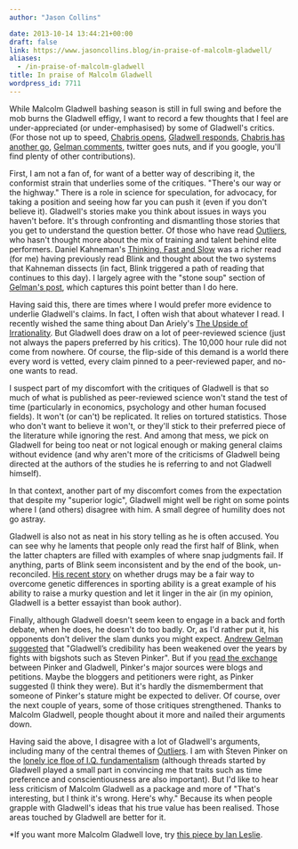 ```yaml
---
author: "Jason Collins"

date: 2013-10-14 13:44:21+00:00
draft: false
link: https://www.jasoncollins.blog/in-praise-of-malcolm-gladwell/
aliases:
  - /in-praise-of-malcolm-gladwell
title: In praise of Malcolm Gladwell
wordpress_id: 7711
---
```


While Malcolm Gladwell bashing season is still in full swing and before the mob burns the Gladwell effigy, I want to record a few thoughts that I feel are under-appreciated (or under-emphasised) by some of Gladwell's critics. (For those not up to speed, [Chabris opens](http://online.wsj.com/article/SB10001424052702304713704579093090254007968.html), [Gladwell responds](http://www.slate.com/articles/health_and_science/science/2013/10/malcolm_gladwell_s_david_and_goliath_he_explains_why_christopher_chabris.html), [Chabris has another go](http://blog.chabris.com/2013/10/why-malcolm-gladwell-matters-and-why.html), [Gelman comments](http://andrewgelman.com/2013/10/11/gladwell-vs-chabris-david-vs-goliath/), twitter goes nuts, and if you google, you'll find plenty of other contributions).

First, I am not a fan of, for want of a better way of describing it, the conformist strain that underlies some of the critiques. "There's our way or the highway." There is a role in science for speculation, for advocacy, for taking a position and seeing how far you can push it (even if you don't believe it). Gladwell's stories make you think about issues in ways you haven't before. It's through confronting and dismantling those stories that you get to understand the question better. Of those who have read [Outliers](https://www.jasoncollins.blog/gladwells-outliers/), who hasn't thought more about the mix of training and talent behind elite performers. Daniel Kahneman's [Thinking, Fast and Slow](https://www.jasoncollins.blog/kahnemans-thinking-fast-and-slow/) was a richer read (for me) having previously read Blink and thought about the two systems that Kahneman dissects (in fact, Blink triggered a path of reading that continues to this day). I largely agree with the "stone soup" section of [Gelman's post](http://andrewgelman.com/2013/10/11/gladwell-vs-chabris-david-vs-goliath/), which captures this point better than I do here.

Having said this, there are times where I would prefer more evidence to underlie Gladwell's claims. In fact, I often wish that about whatever I read. I recently wished the same thing about Dan Ariely's [The Upside of Irrationality](https://www.jasoncollins.blog/arielys-upside-irrationality/). But Gladwell does draw on a lot of peer-reviewed science (just not always the papers preferred by his critics). The 10,000 hour rule did not come from nowhere. Of course, the flip-side of this demand is a world there every word is vetted, every claim pinned to a peer-reviewed paper, and no-one wants to read.

I suspect part of my discomfort with the critiques of Gladwell is that so much of what is published as peer-reviewed science won't stand the test of time (particularly in economics, psychology and other human focused fields). It won't (or can't) be replicated. It relies on tortured statistics. Those who don't want to believe it won't, or they'll stick to their preferred piece of the literature while ignoring the rest. And among that mess, we pick on Gladwell for being too neat or not logical enough or making general claims without evidence (and why aren't more of the criticisms of Gladwell being directed at the authors of the studies he is referring to and not Gladwell himself).

In that context, another part of my discomfort comes from the expectation that despite my "superior logic", Gladwell might well be right on some points where I (and others) disagree with him. A small degree of humility does not go astray.

Gladwell is also not as neat in his story telling as he is often accused. You can see why he laments that people only read the first half of Blink, when the latter chapters are filled with examples of where snap judgments fail. If anything, parts of Blink seem inconsistent and by the end of the book, un-reconciled. [His recent story](http://www.newyorker.com/arts/critics/atlarge/2013/09/09/130909crat_atlarge_gladwell?currentPage=all) on whether drugs may be a fair way to overcome genetic differences in sporting ability is a great example of his ability to raise a murky question and let it linger in the air (in my opinion, Gladwell is a better essayist than book author).

Finally, although Gladwell doesn't seem keen to engage in a back and forth debate, when he does, he doesn't do too badly. Or, as I'd rather put it, his opponents don't deliver the slam dunks you might expect. [Andrew Gelman suggested](http://andrewgelman.com/2013/10/11/gladwell-vs-chabris-david-vs-goliath/) that "Gladwell’s credibility has been weakened over the years by fights with bigshots such as Steven Pinker". But if you [read the exchange ](http://www.nytimes.com/2009/11/29/books/review/Letters-t-LETSGOTOTHET_LETTERS.html)between Pinker and Gladwell, Pinker's major sources were blogs and petitions. Maybe the bloggers and petitioners were right, as Pinker suggested (I think they were). But it's hardly the dismemberment that someone of Pinker's stature might be expected to deliver. Of course, over the next couple of years, some of those critiques strengthened. Thanks to Malcolm Gladwell, people thought about it more and nailed their arguments down.

Having said the above, I disagree with a lot of Gladwell's arguments, including many of the central themes of [Outliers](https://www.jasoncollins.blog/gladwells-outliers/). I am with Steven Pinker on the [lonely ice floe of I.Q. fundamentalism](http://www.nytimes.com/2009/11/29/books/review/Letters-t-LETSGOTOTHET_LETTERS.html) (although threads started by Gladwell played a small part in convincing me that traits such as time preference and conscientiousness are also important). But I'd like to hear less criticism of Malcolm Gladwell as a package and more of "That's interesting, but I think it's wrong. Here's why." Because its when people grapple with Gladwell's ideas that his true value has been realised. Those areas touched by Gladwell are better for it.

*If you want more Malcolm Gladwell love, try [this piece by Ian Leslie](https://medium.com/i-m-h-o/bacac83a1381).
